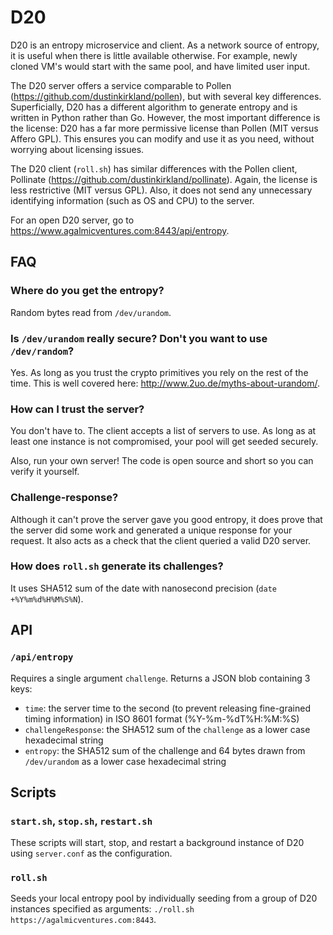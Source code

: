 # D20
D20 is an entropy microservice and client. As a network source of entropy, it is useful when there is little available otherwise. For example, newly cloned VM's would start with the same pool, and have limited user input.

The D20 server offers a service comparable to Pollen (https://github.com/dustinkirkland/pollen), but with several key differences. Superficially, D20 has a different algorithm to generate entropy and is written in Python rather than Go. However, the most important difference is the license: D20 has a far more permissive license than Pollen (MIT versus Affero GPL). This ensures you can modify and use it as you need, without worrying about licensing issues.

The D20 client (`roll.sh`) has similar differences with the Pollen client, Pollinate (https://github.com/dustinkirkland/pollinate). Again, the license is less restrictive (MIT versus GPL). Also, it does not send any unnecessary identifying information (such as OS and CPU) to the server.

For an open D20 server, go to https://www.agalmicventures.com:8443/api/entropy.

## FAQ

### Where do you get the entropy?
Random bytes read from `/dev/urandom`.

### Is `/dev/urandom` really secure? Don't you want to use `/dev/random`?
Yes. As long as you trust the crypto primitives you rely on the rest of the time. This is well covered here: http://www.2uo.de/myths-about-urandom/.

### How can I trust the server?
You don't have to. The client accepts a list of servers to use. As long as at least one instance is not compromised, your pool will get seeded securely.

Also, run your own server! The code is open source and short so you can verify it yourself.

### Challenge-response?
Although it can't prove the server gave you good entropy, it does prove that the server did some work and generated a unique response for your request. It also acts as a check that the client queried a valid D20 server.

### How does `roll.sh` generate its challenges?
It uses SHA512 sum of the date with nanosecond precision (`date +%Y%m%d%H%M%S%N`).

## API

### `/api/entropy`
Requires a single argument `challenge`. Returns a JSON blob containing 3 keys:

* `time`: the server time to the second (to prevent releasing fine-grained timing information) in ISO 8601 format (%Y-%m-%dT%H:%M:%S)
* `challengeResponse`: the SHA512 sum of the `challenge` as a lower case hexadecimal string
* `entropy`: the SHA512 sum of the challenge and 64 bytes drawn from `/dev/urandom` as a lower case hexadecimal string

## Scripts

### `start.sh`, `stop.sh`, `restart.sh`
These scripts will start, stop, and restart a background instance of D20 using `server.conf` as the configuration.

### `roll.sh`
Seeds your local entropy pool by individually seeding from a group of D20 instances specified as arguments: `./roll.sh https://agalmicventures.com:8443`.
